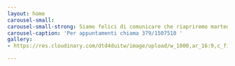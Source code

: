 ```yaml
---
layout: home
carousel-small: 
carousel-small-strong: Siamo felici di comunicare che riapriremo martedì 30 marzo
carousel-caption: 'Per appuntamenti chiama 379/1507510 '
gallery:
- https://res.cloudinary.com/dtd4duitw/image/upload/w_1000,ar_16:9,c_fill,g_auto,e_sharpen/v1567253002/viterbo/70215721_1441918852613190_8315255086775271424_o.jpg

---
```

